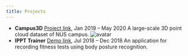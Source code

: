 ```yaml
---
title: Projects
---
```


- **Campus3D**
    [Project link](https://3d.dataset.site/), Jan 2019 – May 2020
    A large-scale 3D point cloud dataset of NUS campus.
    ![avatar](/img/foe_preview.gif)
- **IPPT Trainer**
    [Demo link](https://alim.algorithmexchange.com/ippt-app/), Jul 2018 – Dec 2018
    An application for recording fitness tests using body posture recognition.
